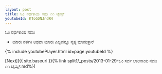 ```yaml
---
layout: post
title: ಓಂ ನರ್ಥಕಾಯ ನಮಃ ೧೧ ಟೈಮ್ಸ್
youtubeId: KToGDNJndR4
---
```

 
 
 ಓಂ ನರ್ಥಕಾಯ ನಮಃ  
 
 -  ಯಾರು ನರ್ತಕಿ ಅಥವಾ ಯಾರು ಎಲ್ಲವನ್ನೂ ನೃತ್ಯ ಮಾಡುತ್ತಾರೆ 
 
  
 
  
 
 
 
 
 
 


{% include youtubePlayer.html id=page.youtubeId %}
 
[Next]({{ site.baseurl }}{% link  split1/_posts/2013-01-29-ಓಂ ಸರ್ವ ಲಾಲಸಾಯ ನಮಃ ೧೧ ಟೈಮ್ಸ್.md%})
 
